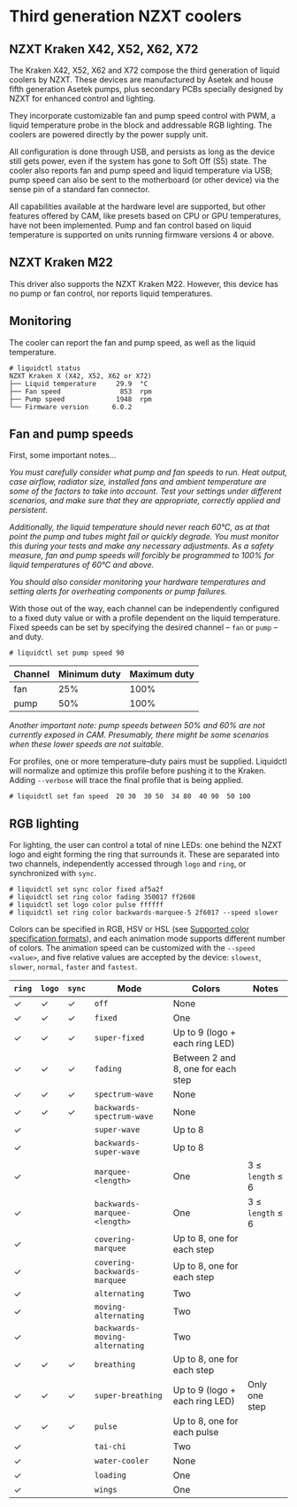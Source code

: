 # Third generation NZXT coolers

## NZXT Kraken X42, X52, X62, X72

The Kraken X42, X52, X62 and X72 compose the third generation of liquid coolers by NZXT.  These devices are manufactured by Asetek and house fifth generation Asetek pumps, plus secondary PCBs specially designed by NZXT for enhanced control and lighting.

They incorporate customizable fan and pump speed control with PWM, a liquid temperature probe in the block and addressable RGB lighting.  The coolers are powered directly by the power supply unit.

All configuration is done through USB, and persists as long as the device still gets power, even if the system has gone to Soft Off (S5) state.  The cooler also reports fan and pump speed and liquid temperature via USB; pump speed can also be sent to the motherboard (or other device) via the sense pin of a standard fan connector.

All capabilities available at the hardware level are supported, but other features offered by CAM, like presets based on CPU or GPU temperatures, have not been implemented.  Pump and fan control based on liquid temperature is supported on units running firmware versions 4 or above.


## NZXT Kraken M22

This driver also supports the NZXT Kraken M22.  However, this device has no pump or fan control, nor reports liquid temperatures.


## Monitoring

The cooler can report the fan and pump speed, as well as the liquid temperature.

```
# liquidctl status
NZXT Kraken X (X42, X52, X62 or X72)
├── Liquid temperature     29.9  °C
├── Fan speed               853  rpm
├── Pump speed             1948  rpm
└── Firmware version      6.0.2  
```


## Fan and pump speeds

First, some important notes...

*You must carefully consider what pump and fan speeds to run.  Heat output, case airflow, radiator size, installed fans and ambient temperature are some of the factors to take into account.  Test your settings under different scenarios, and make sure that they are appropriate, correctly applied and persistent.*

*Additionally, the liquid temperature should never reach 60°C, as at that point the pump and tubes might fail or quickly degrade.  You must monitor this during your tests and make any necessary adjustments.  As a safety measure, fan and pump speeds will forcibly be programmed to 100% for liquid temperatures of 60°C and above.*

*You should also consider monitoring your hardware temperatures and setting alerts for overheating components or pump failures.*

With those out of the way, each channel can be independently configured to a fixed duty value or with a profile dependent on the liquid temperature.  Fixed speeds can be set by specifying the desired channel – `fan` or `pump` – and duty.


```
# liquidctl set pump speed 90
```

| Channel | Minimum duty | Maximum duty |
| --- | --- | --- |
| fan | 25% | 100% |
| pump | 50% | 100% |

*Another important note: pump speeds between 50% and 60% are not currently exposed in CAM.  Presumably, there might be some scenarios when these lower speeds are not suitable.*

For profiles, one or more temperature–duty pairs must be supplied.  Liquidctl will normalize and optimize this profile before pushing it to the Kraken.  Adding `--verbose` will trace the final profile that is being applied.

```
# liquidctl set fan speed  20 30  30 50  34 80  40 90  50 100
```


## RGB lighting

For lighting, the user can control a total of nine LEDs: one behind the NZXT logo and eight forming the ring that surrounds it.  These are separated into two channels, independently accessed through `logo` and `ring`, or synchronized with `sync`.

```
# liquidctl set sync color fixed af5a2f
# liquidctl set ring color fading 350017 ff2608
# liquidctl set logo color pulse ffffff
# liquidctl set ring color backwards-marquee-5 2f6017 --speed slower
```

Colors can be specified in RGB, HSV or HSL (see [Supported color specification formats](../README.md#supported-color-specification-formats)), and each animation mode supports different number of colors.  The animation speed can be customized with the `--speed <value>`, and five relative values are accepted by the device: `slowest`, `slower`, `normal`, `faster` and `fastest`.

| `ring` | `logo` | `sync` | Mode | Colors | Notes |
| --- | --- | --- | --- | --- | --- |
| ✓ | ✓ | ✓ | `off` | None |
| ✓ | ✓ | ✓ | `fixed` | One |
| ✓ | ✓ | ✓ | `super-fixed` | Up to 9 (logo + each ring LED) |
| ✓ | ✓ | ✓ | `fading` | Between 2 and 8, one for each step |
| ✓ | ✓ | ✓ | `spectrum-wave` | None |
| ✓ | ✓ | ✓ | `backwards-spectrum-wave` | None |
| ✓ |   |   | `super-wave` | Up to 8 |
| ✓ |   |   | `backwards-super-wave` | Up to 8 |
| ✓ |   |   | `marquee-<length>` | One | 3 ≤ `length` ≤ 6 |
| ✓ |   |   | `backwards-marquee-<length>` | One | 3 ≤ `length` ≤ 6 |
| ✓ |   |   | `covering-marquee` | Up to 8, one for each step |
| ✓ |   |   | `covering-backwards-marquee` | Up to 8, one for each step |
| ✓ |   |   | `alternating` | Two |
| ✓ |   |   | `moving-alternating` | Two |
| ✓ |   |   | `backwards-moving-alternating` | Two |
| ✓ | ✓ | ✓ | `breathing` | Up to 8, one for each step |
| ✓ | ✓ | ✓ | `super-breathing` | Up to 9 (logo + each ring LED) | Only one step |
| ✓ | ✓ | ✓ | `pulse` | Up to 8, one for each pulse |
| ✓ |   |   | `tai-chi` | Two |
| ✓ |   |   | `water-cooler` | None |
| ✓ |   |   | `loading` | One |
| ✓ |   |   | `wings` | One |
